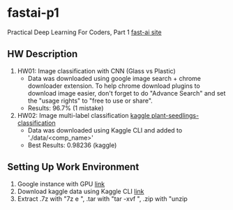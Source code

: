 # fastai-p1
Practical Deep Learning For Coders, Part 1 [fast-ai site](https://github.com/lsy3/fastai-p1)

## HW Description
1. HW01: Image classification with CNN (Glass vs Plastic)
    - Data was downloaded using google image search + chrome downloader extension. To help chrome download plugins to download image easier, don't forget to do "Advance Search" and set the "usage rights" to "free to use or share".
    - Results: 96.7% (1 mistake)
1. HW02: Image multi-label classification [kaggle plant-seedlings-classification](https://www.kaggle.com/c/plant-seedlings-classification)
    - Data was downloaded using Kaggle CLI and added to './data/<comp_name>'
    - Best Results: 0.98236 (kaggle)

## Setting Up Work Environment
1. Google instance with GPU [link](https://medium.com/@howkhang/ultimate-guide-to-setting-up-a-google-cloud-machine-for-fast-ai-version-2-f374208be43)
1. Download kaggle data using Kaggle CLI [link](https://github.com/Kaggle/kaggle-api)
1. Extract .7z with "7z e <filename>", .tar with "tar -xvf <filename>", .zip with "unzip <filename>

